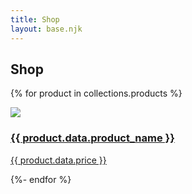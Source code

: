 ```yaml
---
title: Shop
layout: base.njk
---
```


<div class="info">
	<h2>Shop</h2>
<div class="product-selection">
<div class="products">

{% for product in collections.products %}
<a class="product__url" href="{{ product.url | url }}">
<div class="product">
<img class="product-image" src="https://via.placeholder.com/300x300">
<div class="product__details">
<h3 class="product__name">{{ product.data.product_name }}</h3>
<span class="product__price">{{ product.data.price }}</span>
</div>
</div>
</a>

{%- endfor %}

</div>
</div>

</div>